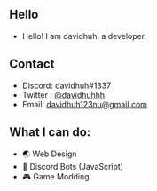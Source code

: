## Hello
 - Hello! I am davidhuh, a developer.
 
## Contact

- Discord: davidhuh#1337 
- Twitter : [@davidhuhhh](https://twitter.com/davidhuhhh) 
- Email: davidhuh123nu@gmail.com

## What I can do:
 - 🌏 Web Design
 - 🤖 Discord Bots (JavaScript)
 - 🎮 Game Modding
